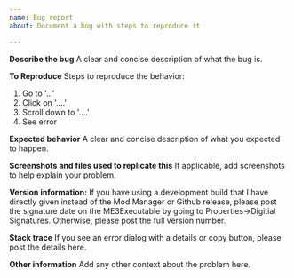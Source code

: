 ```yaml
---
name: Bug report
about: Document a bug with steps to reproduce it

---
```


**Describe the bug**
A clear and concise description of what the bug is.

**To Reproduce**
Steps to reproduce the behavior:
1. Go to '...'
2. Click on '....'
3. Scroll down to '....'
4. See error

**Expected behavior**
A clear and concise description of what you expected to happen.

**Screenshots and files used to replicate this**
If applicable, add screenshots to help explain your problem.

**Version information:**
If you have using a development build that I have directly given instead of the Mod Manager or Github release, please post the signature date on the ME3Executable by going to Properties->Digitial Signatures. Otherwise, please post the full version number.

**Stack trace**
If you see an error dialog with a details or copy button, please post the details here. 

**Other information**
Add any other context about the problem here.
